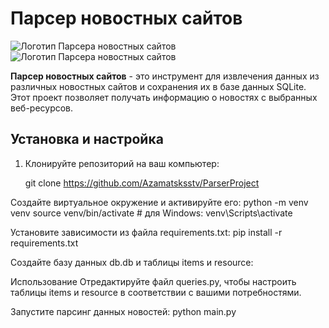 # Парсер новостных сайтов

![Логотип Парсера новостных сайтов](https://www.nur.kz/nur/img/logo.svg)
![Логотип Парсера новостных сайтов](https://scientificrussia.ru/assets/6bec6da9/logo.svg)

**Парсер новостных сайтов** - это инструмент для извлечения данных из различных новостных сайтов и сохранения их в базе данных SQLite. Этот проект позволяет получать информацию о новостях с выбранных веб-ресурсов.

## Установка и настройка

1. Клонируйте репозиторий на ваш компьютер:

    git clone https://github.com/Azamatsksstv/ParserProject


Создайте виртуальное окружение и активируйте его:
    python -m venv venv
    source venv/bin/activate  # для Windows: venv\Scripts\activate

Установите зависимости из файла requirements.txt:
    pip install -r requirements.txt

Создайте базу данных db.db и таблицы items и resource:

Использование
Отредактируйте файл queries.py, чтобы настроить таблицы items и resource в соответствии с вашими потребностями.

Запустите парсинг данных новостей:
python main.py
